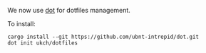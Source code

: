 We now use [dot](https://github.com/ubnt-intrepid/dot) for dotfiles management.

To install:

    cargo install --git https://github.com/ubnt-intrepid/dot.git
    dot init ukch/dotfiles
